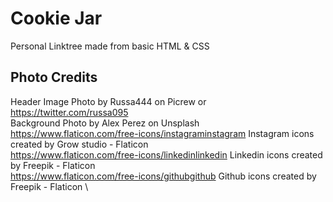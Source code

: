 # Cookie Jar
Personal Linktree made from basic HTML & CSS

## Photo Credits
Header Image Photo by Russa444 on Picrew or https://twitter.com/russa095 \
Background Photo by Alex Perez on Unsplash \
https://www.flaticon.com/free-icons/instagraminstagram Instagram icons created by Grow studio - Flaticon \
https://www.flaticon.com/free-icons/linkedinlinkedin Linkedin icons created by Freepik - Flaticon \
https://www.flaticon.com/free-icons/githubgithub Github icons created by Freepik - Flaticon \